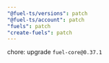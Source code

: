 ```yaml
---
"@fuel-ts/versions": patch
"@fuel-ts/account": patch
"fuels": patch
"create-fuels": patch
---
```


chore: upgrade `fuel-core@0.37.1`
